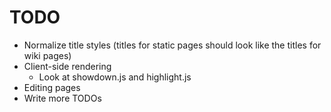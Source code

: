 
TODO
====

* Normalize title styles (titles for static pages should look like the titles
  for wiki pages)
* Client-side rendering
  * Look at showdown.js and highlight.js
* Editing pages
* Write more TODOs

